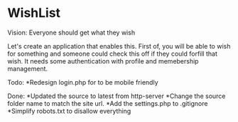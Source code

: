 WishList
========
Vision: Everyone should get what they wish


Let's create an application that enables this.
First of, you will be able to wish for something and someone could check this off if they could forfill that wish.
It needs some authentication with profile and memebership management.


Todo:
*Redesign login.php for to be mobile friendly


Done:
*Updated the source to latest from http-server
*Change the source folder name to match the site url. 
*Add the settings.php to .gitignore
*Simplify robots.txt to disallow everything